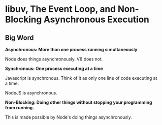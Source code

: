 # libuv, The Event Loop, and Non-Blocking Asynchronous Execution

## Big Word

**Asynchronous: More than one process running simultaneously**

Node does things asynchronously. V8 does not.

**Synchronous: One process executing at a time**

Javascript is synchronous. Think of it as only one line of code executing at a time.

NodeJS is asynchronous.

**Non-Blocking: Doing other things without stopping your programming from running.**

This is made possible by Node's doing things asynchronously.
